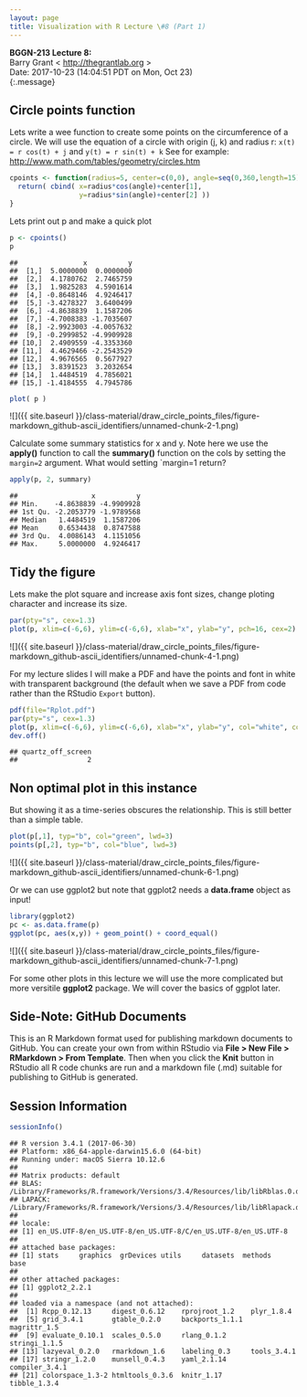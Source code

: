 ```yaml
---
layout: page
title: Visualization with R Lecture \#8 (Part 1)
---
```


**BGGN-213 Lecture 8:**  
Barry Grant &lt; <http://thegrantlab.org> &gt;  
Date: 2017-10-23 (14:04:51 PDT on Mon, Oct 23)  
{:.message}


Circle points function
----------------------

Lets write a wee function to create some points on the circumference of a circle. We will use the equation of a circle with origin (j, k) and radius r: `x(t) = r cos(t) + j` and `y(t) = r sin(t) + k` See for example: <http://www.math.com/tables/geometry/circles.htm>

``` r
cpoints <- function(radius=5, center=c(0,0), angle=seq(0,360,length=15)) {
  return( cbind( x=radius*cos(angle)+center[1],
                 y=radius*sin(angle)+center[2] ))
}
```

Lets print out p and make a quick plot

``` r
p <- cpoints()
p
```

    ##                x          y
    ##  [1,]  5.0000000  0.0000000
    ##  [2,]  4.1780762  2.7465759
    ##  [3,]  1.9825283  4.5901614
    ##  [4,] -0.8648146  4.9246417
    ##  [5,] -3.4278327  3.6400499
    ##  [6,] -4.8638839  1.1587206
    ##  [7,] -4.7008383 -1.7035607
    ##  [8,] -2.9923003 -4.0057632
    ##  [9,] -0.2999852 -4.9909928
    ## [10,]  2.4909559 -4.3353360
    ## [11,]  4.4629466 -2.2543529
    ## [12,]  4.9676565  0.5677927
    ## [13,]  3.8391523  3.2032654
    ## [14,]  1.4484519  4.7856021
    ## [15,] -1.4184555  4.7945786

``` r
plot( p )
```

![]({{ site.baseurl }}/class-material/draw_circle_points_files/figure-markdown_github-ascii_identifiers/unnamed-chunk-2-1.png)

Calculate some summary statistics for x and y. Note here we use the **apply()** function to call the **summary()** function on the cols by setting the `margin=2` argument. What would setting \`margin=1 return?

``` r
apply(p, 2, summary)
```

    ##                  x          y
    ## Min.    -4.8638839 -4.9909928
    ## 1st Qu. -2.2053779 -1.9789568
    ## Median   1.4484519  1.1587206
    ## Mean     0.6534438  0.8747588
    ## 3rd Qu.  4.0086143  4.1151056
    ## Max.     5.0000000  4.9246417

Tidy the figure
---------------

Lets make the plot square and increase axis font sizes, change ploting character and increase its size.

``` r
par(pty="s", cex=1.3)
plot(p, xlim=c(-6,6), ylim=c(-6,6), xlab="x", ylab="y", pch=16, cex=2)
```

![]({{ site.baseurl }}/class-material/draw_circle_points_files/figure-markdown_github-ascii_identifiers/unnamed-chunk-4-1.png)

For my lecture slides I will make a PDF and have the points and font in white with transparent background (the default when we save a PDF from code rather than the RStudio `Export` button).

``` r
pdf(file="Rplot.pdf")
par(pty="s", cex=1.3)
plot(p, xlim=c(-6,6), ylim=c(-6,6), xlab="x", ylab="y", col="white", col.axis="white", col.lab="white", pch=16, cex=2)
dev.off()
```

    ## quartz_off_screen 
    ##                 2

Non optimal plot in this instance
---------------------------------

But showing it as a time-series obscures the relationship. This is still better than a simple table.

``` r
plot(p[,1], typ="b", col="green", lwd=3)
points(p[,2], typ="b", col="blue", lwd=3)
```

![]({{ site.baseurl }}/class-material/draw_circle_points_files/figure-markdown_github-ascii_identifiers/unnamed-chunk-6-1.png)

Or we can use ggplot2 but note that ggplot2 needs a **data.frame** object as input!

``` r
library(ggplot2)
pc <- as.data.frame(p)
ggplot(pc, aes(x,y)) + geom_point() + coord_equal()
```

![]({{ site.baseurl }}/class-material/draw_circle_points_files/figure-markdown_github-ascii_identifiers/unnamed-chunk-7-1.png)

For some other plots in this lecture we will use the more complicated but more versitile **ggplot2** package. We will cover the basics of ggplot later.

Side-Note: GitHub Documents
---------------------------

This is an R Markdown format used for publishing markdown documents to GitHub. You can create your own from within RStudio via **File > New File > RMarkdown > From Template**. Then when you click the **Knit** button in RStudio all R code chunks are run and a markdown file (.md) suitable for publishing to GitHub is generated.

Session Information
-------------------

``` r
sessionInfo()
```

    ## R version 3.4.1 (2017-06-30)
    ## Platform: x86_64-apple-darwin15.6.0 (64-bit)
    ## Running under: macOS Sierra 10.12.6
    ## 
    ## Matrix products: default
    ## BLAS: /Library/Frameworks/R.framework/Versions/3.4/Resources/lib/libRblas.0.dylib
    ## LAPACK: /Library/Frameworks/R.framework/Versions/3.4/Resources/lib/libRlapack.dylib
    ## 
    ## locale:
    ## [1] en_US.UTF-8/en_US.UTF-8/en_US.UTF-8/C/en_US.UTF-8/en_US.UTF-8
    ## 
    ## attached base packages:
    ## [1] stats     graphics  grDevices utils     datasets  methods   base     
    ## 
    ## other attached packages:
    ## [1] ggplot2_2.2.1
    ## 
    ## loaded via a namespace (and not attached):
    ##  [1] Rcpp_0.12.13     digest_0.6.12    rprojroot_1.2    plyr_1.8.4      
    ##  [5] grid_3.4.1       gtable_0.2.0     backports_1.1.1  magrittr_1.5    
    ##  [9] evaluate_0.10.1  scales_0.5.0     rlang_0.1.2      stringi_1.1.5   
    ## [13] lazyeval_0.2.0   rmarkdown_1.6    labeling_0.3     tools_3.4.1     
    ## [17] stringr_1.2.0    munsell_0.4.3    yaml_2.1.14      compiler_3.4.1  
    ## [21] colorspace_1.3-2 htmltools_0.3.6  knitr_1.17       tibble_1.3.4
